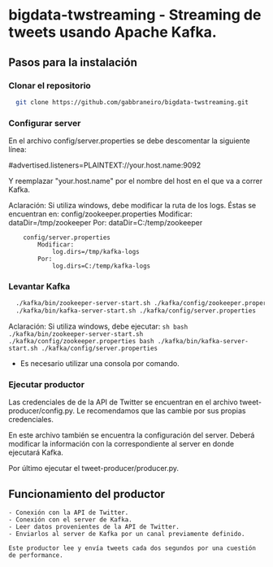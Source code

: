 # bigdata-twstreaming - Streaming de tweets usando Apache Kafka.

## Pasos para la instalación

### Clonar el repositorio

```sh
  git clone https://github.com/gabbraneiro/bigdata-twstreaming.git
```

### Configurar server

En el archivo config/server.properties se debe descomentar la siguiente línea:

#advertised.listeners=PLAINTEXT://your.host.name:9092

Y reemplazar "your.host.name" por el nombre del host en el que va a correr Kafka.

Aclaración: 
    Si utiliza windows, debe modificar la ruta de los logs. Éstas se encuentran en:
        config/zookeeper.properties
            Modificar:
                dataDir=/tmp/zookeeper
            Por:
                dataDir=C:/temp/zookeeper

        config/server.properties
            Modificar:
                log.dirs=/tmp/kafka-logs
            Por:
                log.dirs=C:/temp/kafka-logs

### Levantar Kafka

```sh
  ./kafka/bin/zookeeper-server-start.sh ./kafka/config/zookeeper.properties
  ./kafka/bin/kafka-server-start.sh ./kafka/config/server.properties
```

Aclaración: 
    Si utiliza windows, debe ejecutar:
        ```sh
            bash ./kafka/bin/zookeeper-server-start.sh ./kafka/config/zookeeper.properties
            bash ./kafka/bin/kafka-server-start.sh ./kafka/config/server.properties
        ```
* Es necesario utilizar una consola por comando.

### Ejecutar productor

Las credenciales de de la API de Twitter se encuentran en el archivo tweet-producer/config.py. Le recomendamos que las cambie por sus propias credenciales.

En este archivo también se encuentra la configuración del server. Deberá modificar la información con la correspondiente al server en donde ejecutará Kafka.

Por último ejecutar el tweet-producer/producer.py.

## Funcionamiento del productor

    - Conexión con la API de Twitter.
    - Conexión con el server de Kafka.
    - Leer datos provenientes de la API de Twitter.
    - Enviarlos al server de Kafka por un canal previamente definido.

    Este productor lee y envía tweets cada dos segundos por una cuestión de performance.